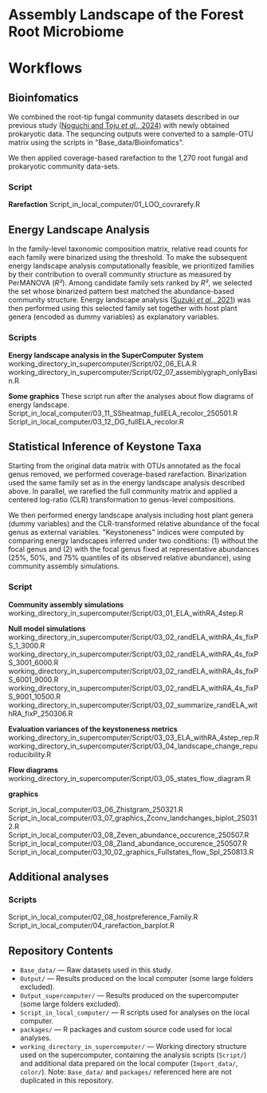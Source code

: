 # Assembly Landscape of the Forest Root Microbiome

# Workflows

## Bioinfomatics
We combined the root-tip fungal community datasets described in our previous study ([Noguchi and Toju *et al.*, 2024](https://doi.org/10.1002/ecm.1469)) with newly obtained prokaryotic data. The sequncing outputs were converted to a sample-OTU matrix using the scripts in "Base_data/Bioinfomatics".

We then applied coverage-based rarefaction to the 1,270 root fungal and prokaryotic community data-sets.

### Script
**Rarefaction**
Script_in_local_computer/01_LOO_covrarefy.R

## Energy Landscape Analysis

 In the family-level taxonomic composition matrix, relative read counts for each family were binarized using the threshold. To make the subsequent energy landscape analysis computationally feasible, we prioritized families by their contribution to overall community structure as measured by PerMANOVA (*R²*). Among candidate family sets ranked by *R²*, we selected the set whose binarized pattern best matched the abundance-based community structure. Energy landscape analysis ([Suzuki *et al.*, 2021](https://doi.org/10.1002/ecm.1469)) was then performed using this selected family set together with host plant genera (encoded as dummy variables) as explanatory variables.

### Scripts
**Energy landscape analysis in the SuperComputer System**
working_directory_in_supercomputer/Script/02_06_ELA.R
working_directory_in_supercomputer/Script/02_07_assemblygraph_onlyBasin.R

**Some graphics**
These script run after the analyses about flow diagrams of energy landscape.
Script_in_local_computer/03_11_SSheatmap_fullELA_recolor_250501.R Script_in_local_computer/03_12_DG_fullELA_recolor.R

## Statistical Inference of Keystone Taxa


Starting from the original data matrix with OTUs annotated as the focal genus removed, we performed coverage-based rarefaction. Binarization used the same family set as in the energy landscape analysis described above. In parallel, we rarefied the full community matrix and applied a centered log-ratio (CLR) transformation to genus-level compositions. 


We then performed energy landscape analysis including host plant genera (dummy variables) and the CLR-transformed relative abundance of the focal genus as external variables. "Keystoneness" indices were computed by comparing energy landscapes inferred under two conditions: (1) without the focal genus and (2) with the focal genus fixed at representative abundances (25%, 50%, and 75% quantiles of its observed relative abundance), using community assembly simulations.

### Script
**Community assembly simulations**
working_directory_in_supercomputer/Script/03_01_ELA_withRA_4step.R

**Null model simulations**
working_directory_in_supercomputer/Script/03_02_randELA_withRA_4s_fixPS_1_3000.R
working_directory_in_supercomputer/Script/03_02_randELA_withRA_4s_fixPS_3001_6000.R
working_directory_in_supercomputer/Script/03_02_randELA_withRA_4s_fixPS_6001_9000.R
working_directory_in_supercomputer/Script/03_02_randELA_withRA_4s_fixPS_9001_10500.R
working_directory_in_supercomputer/Script/03_02_summarize_randELA_withRA_fixP_250306.R

**Evaluation variances of the keystoneness metrics**
working_directory_in_supercomputer/Script/03_03_ELA_withRA_4step_rep.R
working_directory_in_supercomputer/Script/03_04_landscape_change_repuroducibility.R

**Flow diagrams**
working_directory_in_supercomputer/Script/03_05_states_flow_diagram.R

**graphics**

Script_in_local_computer/03_06_Zhistgram_250321.R Script_in_local_computer/03_07_graphics_Zconv_landchanges_biplot_250312.R Script_in_local_computer/03_08_Zeven_abundance_occurence_250507.R Script_in_local_computer/03_08_Zland_abundance_occurence_250507.R Script_in_local_computer/03_10_02_graphics_Fullstates_flow_Spl_250813.R 


## Additional analyses
### Scripts

Script_in_local_computer/02_08_hostpreference_Family.R
Script_in_local_computer/04_rarefaction_barplot.R

## Repository Contents


- `Base_data/` — Raw datasets used in this study.
- `Output/` — Results produced on the local computer (some large folders excluded).
- `Output_supercomputer/` — Results produced on the supercomputer (some large folders excluded).
- `Script_in_local_computer/` — R scripts used for analyses on the local computer.
- `packages/` — R packages and custom source code used for local analyses.
- `working_directory_in_supercomputer/` — Working directory structure used on the supercomputer, containing the analysis scripts (`Script/`) and additional data prepared on the local computer (`Import_data/`, `color/`). Note: `Base_data/` and `packages/` referenced here are not duplicated in this repository.

